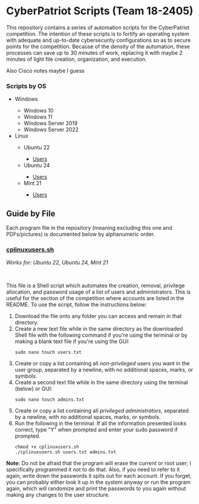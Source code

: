 # CyberPatriot Scripts (Team 18-2405)
<p>This repository contains a series of automation scripts for the CyberPatriot competition. The intention of these scripts is to fortify an operating system with adequate and up-to-date cybersecurity configurations so as to secure points for the competition. Because of the density of the automation, these processes can save up to 30 minutes of work, replacing it with maybe 2 minutes of light file creation, organization, and execution.</p>

<p>Also Cisco notes maybe I guess</p>
<h3>Scripts by OS</h3>
<ul>
  <li>Windows</li>
  <ul>
    <li>Windows 10</li>
    <li>Windows 11</li>
    <li>Windows Server 2019</li>
    <li>Windows Server 2022</li>
  </ul>
  <li>Linux</li>
  <ul>
    <li>Ubuntu 22</li>
    <ul>
      <li><a href="Linux/cplinuxusers.sh">Users</a></li>
    </ul>
    <li>Ubuntu 24</li>
    <ul>
      <li><a href="Linux/cplinuxusers.sh">Users</a></li>
    </ul>
    <li>Mint 21</li>
    <ul>
      <li><a href="Linux/cplinuxusers.sh">Users</a></li>
    </ul>
  </ul>
</ul>

<h2>Guide by File</h2>
<p>Each program file in the repository (meaning excluding this one and PDFs/pictures) is documented below by alphanumeric order.</p>

<h3><a href="Linux/cplinuxusers.sh">cplinuxusers.sh</a></h3>
<p><i>Works for: Ubuntu 22, Ubuntu 24, Mint 21</i></p>
<br>
<p>This file is a Shell script which automates the creation, removal, privilege allocation, and password usage of a list of users and administrators. This is useful for the section of the competition where accounts are listed in the README. To use the script, follow the instructions below:</p>
<ol>
  <li>Download the file onto any folder you can access and remain in that directory.</li>
  <li>Create a new text file while in the same directory as the downloaded Shell file with the following command if you're using the terminal or by making a blank text file if you're using the GUI:
  
  ```shell
  sudo nano touch users.txt
  ```
  </li>
  <li>Create or copy a list containing all <i>non-privileged</i> users you want in the user group, separated by a newline, with no additional spaces, marks, or symbols.</li>
  <li>Create a second text file while in the same directory using the terminal (below) or GUI:
  
  ```shell
  sudo nano touch admins.txt
  ```
  </li>
  <li>Create or copy a list containing all <i>privileged administrators</i>, separated by a newline, with no additional spaces, marks, or symbols.</li>
  <li>Run the following in the terminal. If all the information presented looks correct, type "Y" when prompted and enter your sudo password if prompted.

  ```shell
  chmod +x cplinuxusers.sh
  ./cplinuxusers.sh users.txt admins.txt
  ```
  </li>
</ol>
<p><b>Note:</b> Do not be afraid that the program will erase the current or root user; I specifically programmed it not to do that. Also, if you need to refer to it again, write down the passwords it spits out for each account. If you forget, you can probably either look it up in the system anyway or run the program again, which will randomize and print the passwords to you again without making any changes to the user structure.</p>
